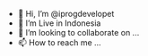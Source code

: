 - 👋 Hi, I’m @iprogdevelopet
- 👀 I’m Live in Indonesia
- 💞️ I’m looking to collaborate on ...
- 📫 How to reach me ...

<!---
iprogdevelopet/iprogdevelopet is a ✨ special ✨ repository because its `README.md` (this file) appears on your GitHub profile.
You can click the Preview link to take a look at your changes.
--->
